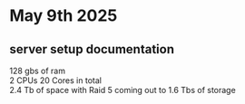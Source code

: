 # May 9th 2025

## server setup documentation
128 gbs of ram \
2 CPUs 20 Cores in total \
2.4 Tb of space with Raid 5 coming out to 1.6 Tbs of storage
